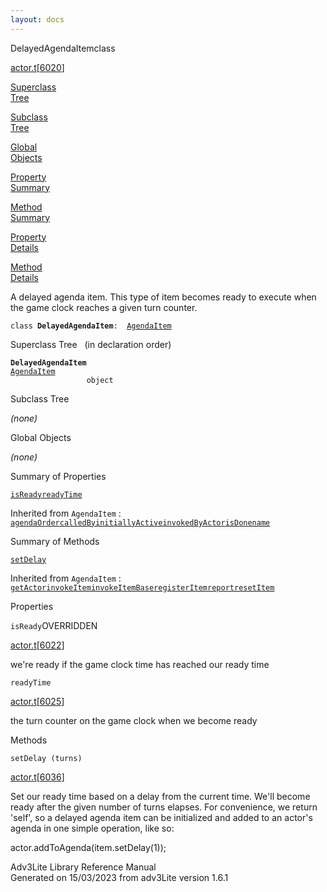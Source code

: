 ```yaml
---
layout: docs
---
```

<span class="title">DelayedAgendaItem</span><span class="type">class</span>

[actor.t](../file/actor.t.html)\[[6020](../source/actor.t.html#6020)\]

[Superclass  
Tree](#_SuperClassTree_)

[Subclass  
Tree](#_SubClassTree_)

[Global  
Objects](#_ObjectSummary_)

[Property  
Summary](#_PropSummary_)

[Method  
Summary](#_MethodSummary_)

[Property  
Details](#_Properties_)

[Method  
Details](#_Methods_)



A delayed agenda item. This type of item becomes ready to execute when
the game clock reaches a given turn counter.

`class `**`DelayedAgendaItem`**` :   `[`AgendaItem`](../object/AgendaItem.html)



<span id="_SuperClassTree_"></span>



<span class="hdln">Superclass Tree</span>   (in declaration order)



**`DelayedAgendaItem`**  
[`AgendaItem`](../object/AgendaItem.html)  
`                 object`  
<span id="_SubClassTree_"></span>



<span class="hdln">Subclass Tree</span>  



*(none)* <span id="_ObjectSummary_"></span>



<span class="hdln">Global Objects</span>  



*(none)* <span id="_PropSummary_"></span>



<span class="hdln">Summary of Properties</span>  



[`isReady`](#isReady)[`readyTime`](#readyTime)

Inherited from `AgendaItem` :  
[`agendaOrder`](../object/AgendaItem.html#agendaOrder)[`calledBy`](../object/AgendaItem.html#calledBy)[`initiallyActive`](../object/AgendaItem.html#initiallyActive)[`invokedByActor`](../object/AgendaItem.html#invokedByActor)[`isDone`](../object/AgendaItem.html#isDone)[`name`](../object/AgendaItem.html#name)

<span id="_MethodSummary_"></span>



<span class="hdln">Summary of Methods</span>  



[`setDelay`](#setDelay)

Inherited from `AgendaItem` :  
[`getActor`](../object/AgendaItem.html#getActor)[`invokeItem`](../object/AgendaItem.html#invokeItem)[`invokeItemBase`](../object/AgendaItem.html#invokeItemBase)[`registerItem`](../object/AgendaItem.html#registerItem)[`report`](../object/AgendaItem.html#report)[`resetItem`](../object/AgendaItem.html#resetItem)

<span id="_Properties_"></span>



<span class="hdln">Properties</span>  



<span id="isReady"></span>

`isReady`<span class="rem">OVERRIDDEN</span>

[actor.t](../file/actor.t.html)\[[6022](../source/actor.t.html#6022)\]



we're ready if the game clock time has reached our ready time



<span id="readyTime"></span>

`readyTime`

[actor.t](../file/actor.t.html)\[[6025](../source/actor.t.html#6025)\]



the turn counter on the game clock when we become ready



<span id="_Methods_"></span>



<span class="hdln">Methods</span>  



<span id="setDelay"></span>

`setDelay (turns)`

[actor.t](../file/actor.t.html)\[[6036](../source/actor.t.html#6036)\]



Set our ready time based on a delay from the current time. We'll become
ready after the given number of turns elapses. For convenience, we
return 'self', so a delayed agenda item can be initialized and added to
an actor's agenda in one simple operation, like so:

actor.addToAgenda(item.setDelay(1));





Adv3Lite Library Reference Manual  
Generated on 15/03/2023 from adv3Lite version 1.6.1



